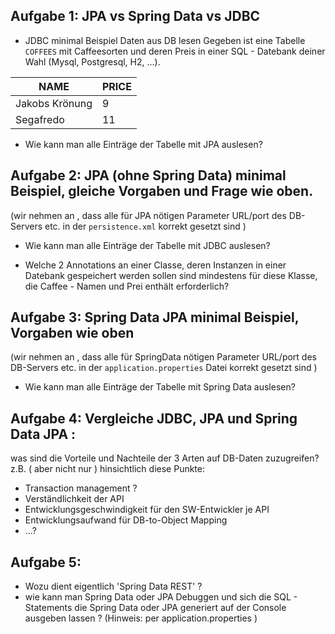 ## Aufgabe 1:  JPA vs Spring Data vs JDBC
- JDBC minimal Beispiel Daten aus DB lesen
Gegeben ist eine Tabelle `COFFEES` mit Caffeesorten und deren Preis in einer SQL - Datebank deiner Wahl (Mysql, Postgresql, H2, ...).

| NAME  | PRICE |
| ------------- | ------------- |
| Jakobs Krönung  | 9  |
| Segafredo  | 11  |

- Wie kann man alle Einträge der Tabelle mit JPA auslesen?
## Aufgabe 2: JPA (ohne Spring Data) minimal Beispiel, gleiche Vorgaben und Frage  wie oben.
(wir nehmen an , dass alle für JPA nötigen Parameter URL/port des DB-Servers etc.  in der `persistence.xml` korrekt gesetzt sind )

- Wie kann man alle Einträge der Tabelle mit JDBC auslesen?

- Welche 2 Annotations an einer Classe, deren Instanzen in einer Datebank gespeichert werden sollen sind mindestens für diese Klasse, die Caffee - Namen und Prei enthält  erforderlich? 


## Aufgabe 3: Spring Data JPA minimal Beispiel, Vorgaben wie oben
(wir nehmen an , dass alle für SpringData nötigen Parameter URL/port des DB-Servers etc.  in der `application.properties`  Datei korrekt gesetzt sind )

- Wie kann man alle Einträge der Tabelle mit Spring Data auslesen?


## Aufgabe 4: Vergleiche JDBC, JPA und Spring Data JPA : 
was sind die Vorteile und Nachteile der 3 Arten auf DB-Daten zuzugreifen? 
z.B. ( aber nicht nur ) hinsichtlich diese Punkte:
- Transaction management ?
- Verständlichkeit der API
- Entwicklungsgeschwindigkeit für den SW-Entwickler je API
- Entwicklungsaufwand für DB-to-Object Mapping
- ...?

## Aufgabe 5: 
  - Wozu dient  eigentlich 'Spring Data REST' ?
  - wie kann man Spring Data oder JPA Debuggen und sich die SQL - Statements die Spring Data oder JPA generiert auf der Console ausgeben lassen ? (Hinweis: per application.properties )